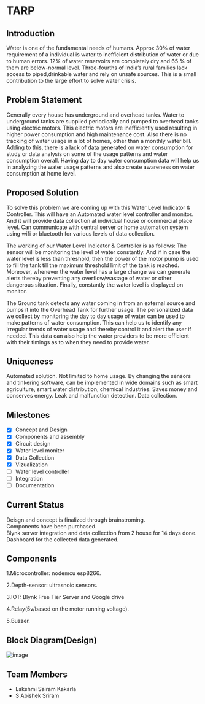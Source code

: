 # TARP

## Introduction
Water is one of the fundamental needs of humans. 
Approx 30% of water requirement of a individual is water to inefficient 
distribution of water or due to human errors. 
12% of water reservoirs are completely dry and 65 % of them are below-normal level.
Three-fourths of India’s rural families lack access to piped,drinkable water and rely on unsafe sources.
This is a small contribution to the large effort to solve water crisis.


## Problem Statement
Generally every house has underground and overhead tanks.
Water to underground tanks are supplied periodically and pumped to overhead tanks using electric motors.
This electric motors are inefficiently used resulting in higher power consumption and high maintenance cost.
Also there is no tracking of water usage in a lot of homes, other than a monthly water bill. 
Adding to this, there is a lack of data generated on water consumption for study or
data analysis on some of the usage patterns and water consumption overall.
Having day to day water consumption data will  help us in analyzing the water usage 
patterns and also create awareness on water consumption at home level.

## Proposed Solution
To solve this problem we are coming up with this Water Level Indicator & Controller.
This will have an Automated water level controller and monitor.
And it will provide data collection at individual house or commercial place level.
 Can communicate with central server or home automation system using 
 wifi or bluetooth for various levels of data collection.

The working of our Water Level Indicator & Controller is as follows:
The sensor will be monitoring the level of water constantly.
And if in case the water level is less than threshold, then the power of the motor pump is 
used to fill the tank till the maximum threshold limit of the tank is reached.
Moreover, whenever the water level has a large change we can generate alerts thereby 
preventing any overflow/wastage of water or other dangerous situation.
Finally, constantly the water level is displayed on monitor.

The Ground tank detects any water coming in from an external source and pumps it 
into the Overhead Tank for further usage.
The personalized data we collect by monitoring the day to day usage of water 
can be used to make patterns of water consumption.
This can help us to identify any irregular trends of water usage and thereby
control it and alert the user if needed.
This data can also help the water providers to be more efficient with their
timings as to when they need to provide water.

## Uniqueness
Automated solution.
Not limited to home usage.
By changing the sensors and tinkering software, can be implemented in 
wide domains such as smart agriculture, smart water distribution, chemical industries.
Saves money and conserves energy.
Leak and malfunction detection.
Data collection.

## Milestones
- [x] Concept and Design
- [x] Components and assembly
- [x] Circuit design
- [x] Water level moniter
- [x] Data Collection
- [x] Vizualization
- [ ] Water level controller
- [ ] Integration
- [ ] Documentation
## Current Status
Deisgn and concept is finalized through brainstroming.  
Components have been purchased.  
Blynk server integration and data collection from 2 house for 14 days done.  
Dashboard for the collected data generated.

## Components

1.Microcontroller: nodemcu esp8266.

2.Depth-sensor: ultrasnoic sensors.

3.IOT: Blynk Free Tier Server and Google drive

4.Relay(5v/based on the motor running voltage).

5.Buzzer.

## Block Diagram(Design)
![image](https://user-images.githubusercontent.com/66490111/152822665-63ff8ae5-b3ef-493c-b70c-9bba882e7156.png)

## Team Members

- Lakshmi Sairam Kakarla
- S Abishek Sriram 

